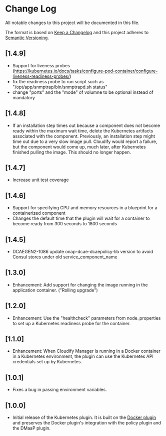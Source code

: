 # Change Log

All notable changes to this project will be documented in this file.

The format is based on [Keep a Changelog](http://keepachangelog.com/)
and this project adheres to [Semantic Versioning](http://semver.org/).

## [1.4.9]
* Support for liveness probes (https://kubernetes.io/docs/tasks/configure-pod-container/configure-liveness-readiness-probes/)
* fix the readiness probe to run script such as "/opt/app/snmptrap/bin/snmptrapd.sh status"
* change "ports" and the "mode" of volumne to be optional instead of mandatory

## [1.4.8]
* If an installation step times out because a component does not become ready within the maximum wait time,
delete the Kubernetes artifacts associated with the component.  Previously, an installation step might time
out due to a very slow image pull.  Cloudify would report a failure, but the component would come up, much
later, after Kubernetes finished pulling the image.   This should no longer happen.

## [1.4.7]
* Increase unit test coverage

## [1.4.6]
* Support for specifying CPU and memory resources in a blueprint for a containerized component
* Changes the default time that the plugin will wait for a container to become ready from 300 seconds to 1800 seconds

## [1.4.5]
* DCAEGEN2-1086 update onap-dcae-dcaepolicy-lib version to avoid Consul stores under old service_component_name

## [1.3.0]
* Enhancement: Add support for changing the image running in the application container.  ("Rolling upgrade")

## [1.2.0]
* Enhancement: Use the "healthcheck" parameters from node_properties to set up a
Kubernetes readiness probe for the container.

## [1.1.0]
* Enhancement: When Cloudify Manager is running in a Docker container in a Kubernetes environment, the plugin can use the Kubernetes API credentials set up by Kubernetes.

## [1.0.1]
* Fixes a bug in passing environment variables.

## [1.0.0]

* Initial release of the Kubernetes plugin.  It is built on the [Docker plugin](../docker) and preserves the Docker plugin's integration with the policy plugin and the DMaaP plugin.
